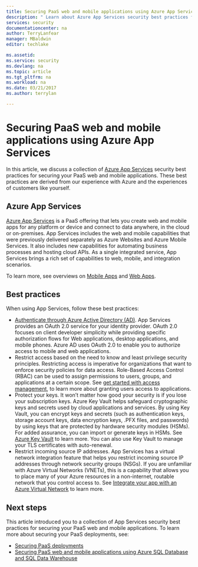 ```yaml
---
title: Securing PaaS web and mobile applications using Azure App Services | Microsoft Docs
description: " Learn about Azure App Services security best practices for securing your PaaS web and mobile applications. "
services: security
documentationcenter: na
author: TerryLanfear
manager: MBaldwin
editor: techlake

ms.assetid:
ms.service: security
ms.devlang: na
ms.topic: article
ms.tgt_pltfrm: na
ms.workload: na
ms.date: 03/21/2017
ms.author: terrylan

---
```

# Securing PaaS web and mobile applications using Azure App Services

In this article, we discuss a collection of [Azure App Services](https://azure.microsoft.com/services/app-service/) security best practices for securing your PaaS web and mobile applications. These best practices are derived from our experience with Azure and the experiences of customers like yourself.

## Azure App Services
[Azure App Services](../app-service/app-service-value-prop-what-is.md) is a PaaS offering that lets you create web and mobile apps for any platform or device and connect to data anywhere, in the cloud or on-premises. App Services includes the web and mobile capabilities that were previously delivered separately as Azure Websites and Azure Mobile Services. It also includes new capabilities for automating business processes and hosting cloud APIs. As a single integrated service, App Services brings a rich set of capabilities to web, mobile, and integration scenarios.

To learn more, see overviews on [Mobile Apps](../app-service-mobile/app-service-mobile-value-prop.md) and [Web Apps](../app-service-web/app-service-web-overview.md).

## Best practices

When using App Services, follow these best practices:

- [Authenticate through Azure Active Directory (AD)](../app-service-web/web-sites-authentication-authorization.md#authenticate-through-azure-active-directory). App Services provides an OAuth 2.0 service for your identity provider. OAuth 2.0 focuses on client developer simplicity while providing specific authorization flows for Web applications, desktop applications, and mobile phones. Azure AD uses OAuth 2.0 to enable you to authorize access to mobile and web applications.
- Restrict access based on the need to know and least privilege security principles. Restricting access is imperative for organizations that want to enforce security policies for data access. Role-Based Access Control (RBAC) can be used to assign permissions to users, groups, and applications at a certain scope. See [get started with access management](../active-directory/role-based-access-control-what-is.md), to learn more about granting users access to applications.
- Protect your keys. It won’t matter how good your security is if you lose your subscription keys. Azure Key Vault helps safeguard cryptographic keys and secrets used by cloud applications and services. By using Key Vault, you can encrypt keys and secrets (such as authentication keys, storage account keys, data encryption keys, .PFX files, and passwords) by using keys that are protected by hardware security modules (HSMs). For added assurance, you can import or generate keys in HSMs. See [Azure Key Vault](../key-vault/key-vault-whatis.md) to learn more. You can also use Key Vault to manage your TLS certificates with auto-renewal.
- Restrict incoming source IP addresses. App Services has a virtual network integration feature that helps you restrict incoming source IP addresses through network security groups (NSGs). If you are unfamiliar with Azure Virtual Networks (VNETs), this is a capability that allows you to place many of your Azure resources in a non-internet, routable network that you control access to. See [Integrate your app with an Azure Virtual Network](../app-service-web/web-sites-integrate-with-vnet.md) to learn more.

## Next steps
This article introduced you to a collection of App Services security best practices for securing your PaaS web and mobile applications. To learn more about securing your PaaS deployments, see:

- [Securing PaaS deployments](security-paas-deployments.md)
- [Securing PaaS web and mobile applications using Azure SQL Database and SQL Data Warehouse](security-paas-applications-using-sql.md)

